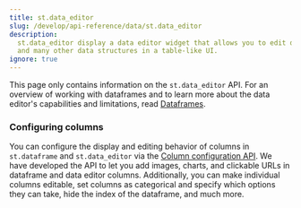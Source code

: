 ```yaml
---
title: st.data_editor
slug: /develop/api-reference/data/st.data_editor
description:
  st.data_editor display a data editor widget that allows you to edit dataframes
  and many other data structures in a table-like UI.
ignore: true
---
```


<Tip>

This page only contains information on the `st.data_editor` API. For an overview of working with dataframes and to learn more about the data editor's capabilities and limitations, read [Dataframes](/develop/concepts/design/dataframes).

</Tip>

<Autofunction function="streamlit.data_editor" oldName="streamlit.experimental_data_editor" />

### Configuring columns

You can configure the display and editing behavior of columns in `st.dataframe` and `st.data_editor` via the [Column configuration API](/develop/api-reference/data/st.column_config). We have developed the API to let you add images, charts, and clickable URLs in dataframe and data editor columns. Additionally, you can make individual columns editable, set columns as categorical and specify which options they can take, hide the index of the dataframe, and much more.

<Cloud name="doc-column-config-overview" query="embed_options=disable_scrolling" height="480px" />

